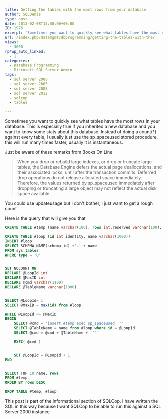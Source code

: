 ```yaml
---
title: Getting the tables with the most rows from your database
author: SQLDenis
type: post
date: 2013-02-08T15:50:00+00:00
ID: 1976
excerpt: 'Sometimes you want to quickly see what tables have the most rows in your database. This is especially rue if you inherited a new database and you want to know some stats about this database. Instead of doing a count(*) against every table, I usually just use the sp_spaceused stored procedure. this will run many times faster, usually it is instantaneous.'
url: /index.php/datamgmt/dbprogramming/getting-the-tables-with-the/
views:
  - 3000
rp4wp_auto_linked:
  - 1
categories:
  - Database Programming
  - Microsoft SQL Server Admin
tags:
  - sql server 2000
  - sql server 2005
  - sql server 2008
  - sql server 2012
  - sqlcop
  - tables

---
```

Sometimes you want to quickly see what tables have the most rows in your database. This is especially true if you inherited a new database and you want to know some stats about this database. Instead of doing a count(*) against every table, I usually just use the sp_spaceused stored procedure. this will run many times faster, usually it is instantaneous. 

Just be aware of these remarks from Books On Line

> When you drop or rebuild large indexes, or drop or truncate large tables, the Database Engine defers the actual page deallocations, and their associated locks, until after the transaction commits. Deferred drop operations do not release allocated space immediately. Therefore, the values returned by sp_spaceused immediately after dropping or truncating a large object may not reflect the actual disk space available. 

You could use updateusage but I don't bother, I just want to get a rough count

Here is the query that will give you that

```sql
CREATE TABLE #temp (name varchar(100), rows int,reserved varchar(100), data varchar(100),index_size  varchar(100),unused  varchar(100))

CREATE TABLE #loop (id int identity, name varchar(1000))
INSERT #loop
SELECT SCHEMA_NAME(schema_id) +'.' + name 
FROM sys.tables
WHERE type = 'U'


SET NOCOUNT ON
DECLARE @LoopId int
DECLARE @MaxID int
DECLARE @cmd varchar(1100)
DECLARE @TableName varchar(1000)


SELECT @LoopId= 1
SELECT @MaxID = max(id) from #loop

WHILE @LoopId <= @MaxID
BEGIN
	SELECT @cmd = 'insert #temp exec sp_spaceused '''
	SELECT @TableName = name from #loop where id = @LoopId
	SELECT @cmd = @cmd + @TableName + ''''

	EXEC( @cmd )


	SET @LoopId = @LoopId + 1
END


SELECT TOP 10 name, rows 
FROM #temp
ORDER BY rows DESC

DROP TABLE #temp, #loop
```
This post is part of the informational section of SQLCop. I have written the SQL in this way because I want SQLCop to be able to run this against a SQL Server 2000 instance